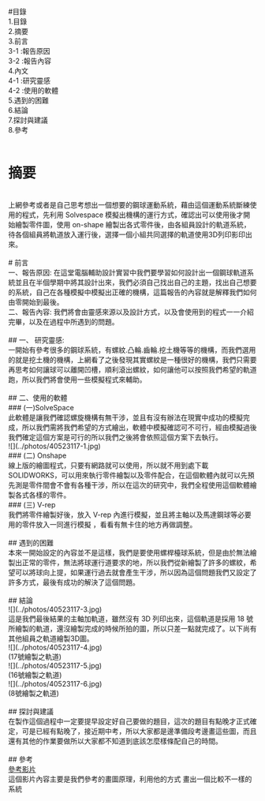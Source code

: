 #目錄
</br>
1.目錄
</br>
2.摘要
</br>
3.前言
</br>
 3-1 :報告原因
 </br>
 3-2 :報告內容
 </br>
4.內文
</br>
 4-1 :研究靈感
 </br>
 4-2 :使用的軟體
 </br>
5.遇到的困難
</br>
6.結論
</br>
7.探討與建議
</br>
8.參考
</br>
</br>
# 摘要
</br>
上網參考或者是自己思考想出一個想要的鋼球運動系統，藉由這個運動系統斷練使用的程式，先利用 Solvespace 模擬出機構的運行方式，確認出可以使用後才開始繪製零件圖，使用 on-shape 繪製出各式零件後，由各組員設計的軌道系統，待各個組員將軌道放入運行後，選擇一個小組共同選擇的軌道使用3D列印影印出來。
</br>
</br>
# 前言
</br>
一、報告原因: 在這堂電腦輔助設計實習中我們要學習如何設計出一個鋼球軌道系統並且在半個學期中將其設計出來，我們必須自己找出自己的主題，找出自己想要的系統，自己在各種模擬中模擬出正確的機構，這篇報告的內容就是解釋我們如何由零開始到最後。
</br>
二、報告內容: 我們將會由靈感來源以及設計方式，以及會使用到的程式一一介紹完畢，以及在過程中所遇到的問題。
</br>
</br>
## 一、 研究靈感:
</br>
一開始有參考很多的鋼球系統，有螺紋.凸輪.齒輪.挖土機等等的機構，而我們選用的就是挖土機的機構，上網看了之後發現其實螺紋是一種很好的機構，我們只需要再思考如何讓球可以離開凹槽，順利滾出螺紋，如何讓他可以按照我們希望的軌道跑，所以我們將會使用一些模擬程式來輔助。
</br>
</br>
## 二、使用的軟體
</br>
### (一)SolveSpace
</br>
此軟體是讓我們確認螺旋機構有無干涉，並且有沒有辦法在現實中成功的模擬完成，所以我們需將我們希望的方式繪出，軟體中模擬確認可不可行，經由模擬過後我們確定這個方案是可行的所以我們之後將會依照這個方案下去執行。
</br>
![](../photos/40523117-1.jpg)
</br>
### (二) Onshape
</br>
線上版的繪圖程式，只要有網路就可以使用，所以就不用到處下載 SOLIDWORKS，可以用來執行零件繪製以及零件配合，在這個軟體內就可以先預先測是零件間會不會有各種干涉，所以在這次的研究中，我們全程使用這個軟體繪製各式各樣的零件。
</br>
### (三) V-rep
</br>
我們將零件繪製好後，放入 V-rep 內進行模擬，並且將主軸以及馬達鋼球等必要用的零件放入一同進行模擬 ，看看有無卡住的地方再做調整。
</br>
</br>
## 遇到的困難
</br>
本來一開始設定的內容並不是這樣，我們是要使用螺桿檯球系統，但是由於無法繪製出正常的零件，無法將球運行道要求的地，所以我們從新繪製了許多的螺紋，希望可以將球向上提，如果運行過去就會產生干涉，所以因為這個問題我們又設定了許多方式，最後有成功的解決了這個問題。
</br>
</br>
## 結論
</br>
![](../photos/40523117-3.jpg)
</br>
這是我們最後結果的主軸加軌道，雖然沒有 3D 列印出來，這個軌道是採用 18 號所繪製的軌道，還沒繪製完成的時候所拍的圖，所以只差一點就完成了。以下尚有其他組員之軌道繪製3D圖。
</br>
![](../photos/40523117-4.jpg)
</br>
(17號繪製之軌道)
</br>
![](../photos/40523117-5.jpg)
</br>
(16號繪製之軌道)
</br>
![](../photos/40523117-6.jpg)
</br>
(8號繪製之軌道)
</br>
</br>
## 探討與建議
</br>
在製作這個過程中一定要提早設定好自己要做的題目，這次的題目有點晚才正式確定，可是已經有點晚了，接近期中考，所以大家都是邊準備段考邊畫這些圖，而且還有其他的作業要做所以大家都不知道到底該怎麼樣條配自己的時間。
</br>
</br>
## 參考
</br>
<a href="https://www.youtube.com/watch?v=8W3Vlq_sOf4">參考影片</a>
</br>
這個影片內容主要是我們參考的畫圖原理，利用他的方式 畫出一個比較不一樣的系統



